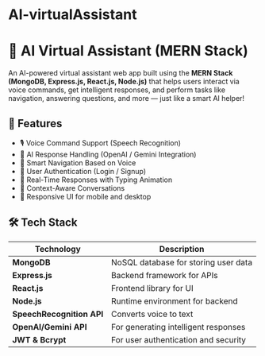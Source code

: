 # AI-virtualAssistant

# 🧠 AI Virtual Assistant (MERN Stack)

An AI-powered virtual assistant web app built using the **MERN Stack (MongoDB, Express.js, React.js, Node.js)** that helps users interact via voice commands, get intelligent responses, and perform tasks like navigation, answering questions, and more — just like a smart AI helper!

## 🚀 Features

- 🎙️ Voice Command Support (Speech Recognition)
- 🤖 AI Response Handling (OpenAI / Gemini Integration)
- 🧭 Smart Navigation Based on Voice
- 📝 User Authentication (Login / Signup)
- 🔄 Real-Time Responses with Typing Animation
- 🧠 Context-Aware Conversations
- 📱 Responsive UI for mobile and desktop

## 🛠️ Tech Stack

| Technology | Description |
|------------|-------------|
| **MongoDB** | NoSQL database for storing user data |
| **Express.js** | Backend framework for APIs |
| **React.js** | Frontend library for UI |
| **Node.js** | Runtime environment for backend |
| **SpeechRecognition API** | Converts voice to text |
| **OpenAI/Gemini API** | For generating intelligent responses |
| **JWT & Bcrypt** | For user authentication and security |




